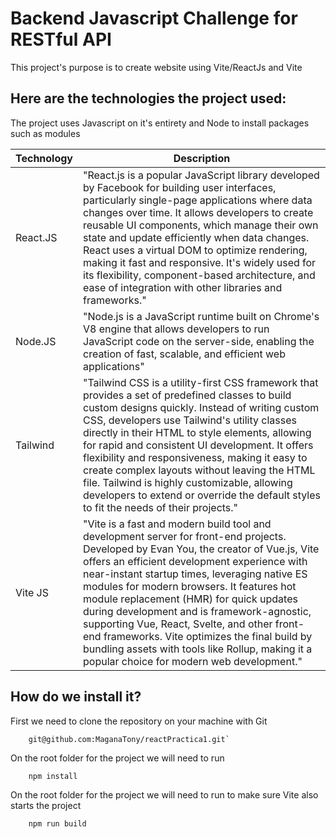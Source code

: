 # Backend Javascript Challenge for RESTful API

This project's purpose is to create website using Vite/ReactJs and Vite

## Here are the technologies the project used:

The project uses Javascript on it's entirety and Node to install packages such as modules


| Technology | Description |
|------------|-------------|
|React.JS| "React.js is a popular JavaScript library developed by Facebook for building user interfaces, particularly single-page applications where data changes over time. It allows developers to create reusable UI components, which manage their own state and update efficiently when data changes. React uses a virtual DOM to optimize rendering, making it fast and responsive. It's widely used for its flexibility, component-based architecture, and ease of integration with other libraries and frameworks." |
|Node.JS| "Node.js is a JavaScript runtime built on Chrome's V8 engine that allows developers to run JavaScript code on the server-side, enabling the creation of fast, scalable, and efficient web applications"|
|Tailwind| "Tailwind CSS is a utility-first CSS framework that provides a set of predefined classes to build custom designs quickly. Instead of writing custom CSS, developers use Tailwind's utility classes directly in their HTML to style elements, allowing for rapid and consistent UI development. It offers flexibility and responsiveness, making it easy to create complex layouts without leaving the HTML file. Tailwind is highly customizable, allowing developers to extend or override the default styles to fit the needs of their projects."|
|Vite JS| "Vite is a fast and modern build tool and development server for front-end projects. Developed by Evan You, the creator of Vue.js, Vite offers an efficient development experience with near-instant startup times, leveraging native ES modules for modern browsers. It features hot module replacement (HMR) for quick updates during development and is framework-agnostic, supporting Vue, React, Svelte, and other front-end frameworks. Vite optimizes the final build by bundling assets with tools like Rollup, making it a popular choice for modern web development."

## How do we install it?

First we need to clone the repository on your machine with Git

        git@github.com:MaganaTony/reactPractica1.git`

On the root folder for the project we will need to run

        npm install

On the root folder for the project we will need to run to make sure Vite also starts the project

        npm run build
